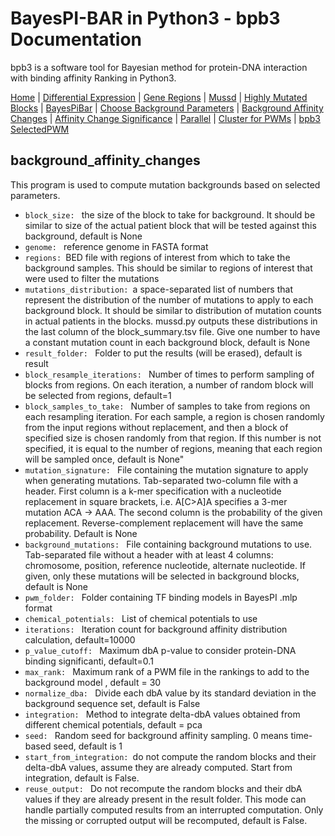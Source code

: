 # BayesPI-BAR in Python3 - bpb3 Documentation

bpb3 is a software tool for Bayesian method for protein-DNA interaction with binding affinity Ranking in Python3.


[Home](index.md) | [Differential Expression](differential_expression.md) | [Gene Regions](gene_regions.md) | [Mussd](mussd.md) | [Highly Mutated Blocks](highly_mutated_blocks.md) | [BayesPiBar](bayespi_bar.md) | [Choose Background Parameters](choose_background_parameters.md) | [Background Affinity Changes](background_affinity_changes.md) | [Affinity Change Significance](affinity_change_significance_test.md) | [Parallel](parallel.md) | [Cluster for PWMs](make_cluster4pwm.md) | [bpb3 SelectedPWM](bpb3selectedPWM.md) 


## background_affinity_changes
<p>This program is used to compute mutation backgrounds based on selected parameters.</p>


<ul>
  <li><code>block_size: </code> the size of the block to take for background. It should be similar to size of the actual patient block that will be tested against this background, default is None</li>
    <li><code>genome: </code> reference genome in FASTA format</li>
    <li><code>regions: </code>BED file with regions of interest from which to take the background samples. This should be similar to regions of interest that were used to filter the mutations</li>


<li><code>mutations_distribution: </code>a space-separated list of numbers that represent the distribution of the number of mutations to apply to each background block. It should be similar to distribution of mutation counts in actual patients in the blocks. mussd.py outputs these distributions in the last column of the block_summary.tsv file. Give one number to have a constant mutation count in each background block, default is None</li>
  <li><code>result_folder: </code> Folder to put the results (will be erased), default is result</li>
<li><code>block_resample_iterations: </code> Number of times to perform sampling of blocks from regions. On each iteration, a number of random block will be selected from regions, default=1</li>
  <li><code>block_samples_to_take: </code> Number of samples to take from regions on each resampling iteration. For each sample, a region is chosen randomly from the input regions without replacement, and then a block of specified size is chosen randomly from that region. If this number is not specified, it is equal to the number of regions, meaning that each region will be sampled once, default is None" </li>
    <li><code>mutation_signature: </code> File containing the mutation signature to apply when generating mutations. Tab-separated two-column file with a header. First column is a k-mer specification with a nucleotide replacement in square brackets, i.e. A[C>A]A specifies a 3-mer mutation ACA -> AAA. The second column is the probability of the given replacement. Reverse-complement replacement will have the same probability. Default is None</li>  
 <li><code>background_mutations: </code> File containing background mutations to use. Tab-separated file without a header with at least 4 columns: chromosome, position, reference nucleotide, alternate nucleotide. If given, only these mutations will be selected in background blocks, default is None </li>
<li><code>pwm_folder: </code> Folder containing TF binding models in BayesPI .mlp format</li>
<li><code>chemical_potentials: </code> List of chemical potentials to use </li>
<li><code>iterations: </code> Iteration count for background affinity distribution calculation, default=10000</li>
  <li><code>p_value_cutoff: </code> Maximum dbA p-value to consider protein-DNA binding significanti, default=0.1</li>
<li><code>max_rank: </code> Maximum rank of a PWM file in the rankings to add to the background model , default = 30</li>
<li><code>normalize_dba: </code> Divide each dbA value by its standard deviation in the background sequence set, default is False</li>
<li><code>integration: </code> Method to integrate delta-dbA values obtained from different chemical potentials, default = pca</li>
  <li><code>seed: </code> Random seed for background affinity sampling. 0 means time-based seed, default is 1</li>
<li><code>start_from_integration: </code>do not compute the random blocks and their delta-dbA values, assume they are already computed. Start from integration, default is False.</li>
  <li><code>reuse_output: </code> Do not recompute the random blocks and their dbA values if they are already present in the result folder. This mode can handle partially computed results from an interrupted computation. Only the missing or corrupted output will be recomputed, default is False.</li>
</ul>
